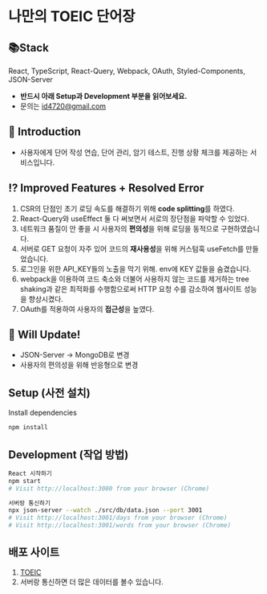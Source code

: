 # 나만의 TOEIC 단어장

## 📚Stack
React, TypeScript, React-Query, Webpack, OAuth, Styled-Components, JSON-Server

- **반드시 아래 Setup과 Development 부분을 읽어보세요.**
- 문의는 id4720@gmail.com

## 📢 Introduction

- 사용자에게 단어 작성 연습, 단어 관리, 암기 테스트, 진행 상황 체크를 제공하는 서비스입니다.

## ⁉️ Improved Features + Resolved Error

1. CSR의 단점인 초기 로딩 속도를 해결하기 위해 **code splitting**를 하였다.
2. React-Query와 useEffect 둘 다 써보면서 서로의 장단점을 파악할 수 있었다.
3. 네트워크 품질이 안 좋을 시 사용자의 **편의성**을 위해 로딩을 동적으로 구현하였습니다.
4. 서버로 GET 요청이 자주 있어 코드의 **재사용성**을 위해 커스텀훅 useFetch를 만들었습니다.
5. 로그인을 위한 API_KEY들의 노출을 막기 위해. env에 KEY 값들을 숨겼습니다.
6. webpack을 이용하여 코드 축소와 더불어 사용하지 않는 코드를 제거하는 tree shaking과 같은 최적화를 수행함으로써 HTTP 요청 수를 감소하여 웹사이트 성능을 향상시켰다.
7. OAuth를 적용하여 사용자의 **접근성**을 높였다.

## 🧭 Will Update!

- JSON-Server → MongoDB로 변경
- 사용자의 편의성을 위해 반응형으로 변경

## Setup (사전 설치)

Install dependencies

```sh
npm install
```

## Development (작업 방법)

```sh
React 시작하기
npm start
# Visit http://localhost:3000 from your browser (Chrome)
```

```sh
서버랑 통신하기
npx json-server --watch ./src/db/data.json --port 3001
# Visit http://localhost:3001/days from your browser (Chrome)
# Visit http://localhost:3001/words from your browser (Chrome)
```

## 배포 사이트
1. [TOEIC](https://master--euphonious-lily-276dfb.netlify.app/)
2. 서버랑 통신하면 더 많은 데이터를 볼수 있습니다.
